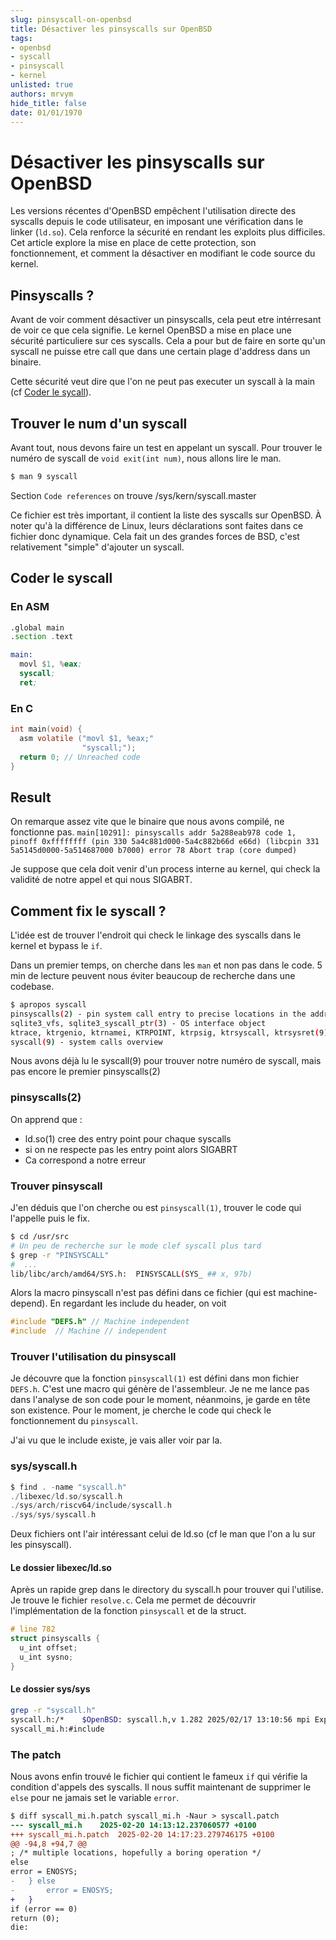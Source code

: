 ```yaml
---
slug: pinsyscall-on-openbsd
title: Désactiver les pinsyscalls sur OpenBSD
tags:
- openbsd
- syscall
- pinsyscall
- kernel
unlisted: true
authors: mrvym
hide_title: false
date: 01/01/1970
---
```

# Désactiver les pinsyscalls sur OpenBSD
Les versions récentes d'OpenBSD empêchent l'utilisation directe des syscalls depuis le code utilisateur, en imposant une vérification dans le linker (`ld.so`). 
Cela renforce la sécurité en rendant les exploits plus difficiles. Cet article explore la mise en place de cette protection, son fonctionnement, et comment la désactiver en modifiant le code source du kernel.
<!-- truncate --> 

## Pinsyscalls ? 

Avant de voir comment désactiver un pinsyscalls, cela peut etre intérresant de voir ce que cela signifie. 
Le kernel OpenBSD a mise en place une sécurité particuliere sur ces syscalls. Cela a pour but de faire en sorte qu'un syscall ne puisse etre call que dans une certain plage d'address dans un binaire. 

Cette sécurité veut dire que l'on ne peut pas executer un syscall à la main (cf [Coder le sycall](#coder-le-syscall)).

## Trouver le num d'un syscall 

Avant tout, nous devons faire un test en appelant un syscall. 
Pour trouver le numéro de syscall de `void exit(int num)`, nous allons lire le man.
```sh
$ man 9 syscall
```
Section `Code references` on trouve /sys/kern/syscall.master

Ce fichier est très important, il contient la liste des syscalls sur OpenBSD. À noter qu'à la différence de Linux, leurs déclarations sont faites dans ce fichier donc dynamique. 
Cela fait un des grandes forces de BSD, c'est relativement "simple" d'ajouter un syscall.


## Coder le syscall

### En ASM
```asm
.global main
.section .text

main:
  movl $1, %eax;
  syscall;
  ret;
```

### En C 

```c
int main(void) {
  asm volatile ("movl $1, %eax;"
                "syscall;");
  return 0; // Unreached code 
}
```

## Result 
On remarque assez vite que le binaire que nous avons compilé, ne fonctionne pas. 
`main[10291]: pinsyscalls addr 5a288eab978 code 1, pinoff 0xffffffff (pin 330 5a4c881d000-5a4c882b66d e66d) (libcpin 331 5a5145d0000-5a514687000 b7000) error 78
Abort trap (core dumped)`

Je suppose que cela doit venir d'un process interne au kernel, qui check la validité de notre appel et qui nous SIGABRT.

## Comment fix le syscall ? 

L'idée est de trouver l'endroit qui check le linkage des syscalls dans le kernel et bypass le `if`.

Dans un premier temps, on cherche dans les `man` et non pas dans le code.
5 min de lecture peuvent nous éviter beaucoup de recherche dans une codebase.

```sh
$ apropos syscall
pinsyscalls(2) - pin system call entry to precise locations in the address space
sqlite3_vfs, sqlite3_syscall_ptr(3) - OS interface object
ktrace, ktrgenio, ktrnamei, KTRPOINT, ktrpsig, ktrsyscall, ktrsysret(9) - process tracing kernel interface
syscall(9) - system calls overview
```
Nous avons déjà lu le syscall(9) pour trouver notre numéro de syscall, mais pas encore le premier pinsyscalls(2)

### pinsyscalls(2)

On apprend que : 
- ld.so(1) cree des entry point pour chaque syscalls
- si on ne respecte pas les entry point alors SIGABRT 
- Ca correspond a notre erreur

### Trouver pinsyscall

J'en déduis que l'on cherche ou est `pinsyscall(1)`, trouver le code qui l'appelle puis le fix.

```sh 
$ cd /usr/src
# Un peu de recherche sur le mode clef syscall plus tard
$ grep -r "PINSYSCALL"
#  ...
lib/libc/arch/amd64/SYS.h:	PINSYSCALL(SYS_ ## x, 97b)
```

Alors la macro pinsyscall n'est pas défini dans ce fichier (qui est machine-depend). En regardant les include du header, on voit 

```c
#include "DEFS.h" // Machine independent
#include  // Machine // independent
```

### Trouver l'utilisation du pinsyscall

Je découvre que la fonction `pinsyscall(1)` est défini dans mon fichier `DEFS.h`. C'est une macro qui génère de l'assembleur. 
Je ne me lance pas dans l'analyse de son code pour le moment, néanmoins, je garde en tête son existence. 
Pour le moment, je cherche le code qui check le fonctionnement du `pinsyscall`. 

J'ai vu que le include  existe, je vais aller voir par la.

### sys/syscall.h

```c
$ find . -name "syscall.h"
./libexec/ld.so/syscall.h
./sys/arch/riscv64/include/syscall.h
./sys/sys/syscall.h
```

Deux fichiers ont l'air intéressant celui de ld.so (cf le man que l'on a lu sur les pinsyscall).

#### Le dossier libexec/ld.so

Après un rapide grep dans le directory du syscall.h pour trouver qui l'utilise. Je trouve le fichier `resolve.c`.
Cela me permet de découvrir l'implémentation de la fonction `pinsyscall` et de la struct.
```c title="/usr/src/libexec/ld.so/resolve.c "
# line 782
struct pinsyscalls {
  u_int offset;
  u_int sysno;
}
```
#### Le dossier sys/sys

```sh
grep -r "syscall.h"
syscall.h:/*	$OpenBSD: syscall.h,v 1.282 2025/02/17 13:10:56 mpi Exp $	*/
syscall_mi.h:#include 
```

### The patch

Nous avons enfin trouvé le fichier qui contient le fameux `if` qui vérifie la condition d'appels des syscalls.
Il nous suffit maintenant de supprimer le `else` pour ne jamais set le variable `error`.

```diff
$ diff syscall_mi.h.patch syscall_mi.h -Naur > syscall.patch
--- syscall_mi.h	2025-02-20 14:13:12.237060577 +0100
+++ syscall_mi.h.patch	2025-02-20 14:17:23.279746175 +0100
@@ -94,8 +94,7 @@
; /* multiple locations, hopefully a boring operation */
else
error = ENOSYS;
-	} else
-		error = ENOSYS;
+	}
if (error == 0)
return (0);
die:
```
